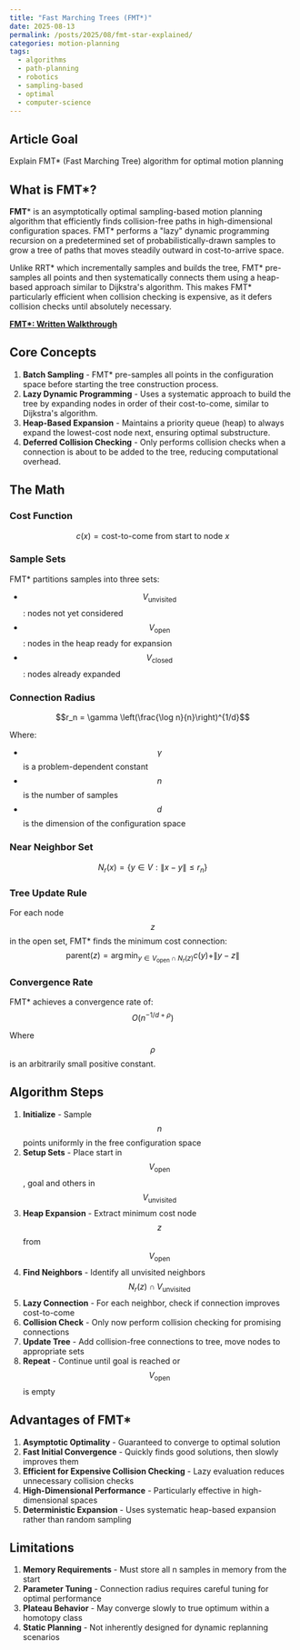 ```yaml
---
title: "Fast Marching Trees (FMT*)"
date: 2025-08-13
permalink: /posts/2025/08/fmt-star-explained/
categories: motion-planning
tags:
  - algorithms
  - path-planning
  - robotics
  - sampling-based
  - optimal
  - computer-science
---
```



## Article Goal
Explain FMT* (Fast Marching Tree) algorithm for optimal motion planning

## What is FMT*?
**FMT*** is an asymptotically optimal sampling-based motion planning algorithm that efficiently finds collision-free paths in high-dimensional configuration spaces. FMT* performs a "lazy" dynamic programming recursion on a predetermined set of probabilistically-drawn samples to grow a tree of paths that moves steadily outward in cost-to-arrive space.

Unlike RRT* which incrementally samples and builds the tree, FMT* pre-samples all points and then systematically connects them using a heap-based approach similar to Dijkstra's algorithm. This makes FMT* particularly efficient when collision checking is expensive, as it defers collision checks until absolutely necessary.

**[FMT*: Written Walkthrough](/files/FMT.pdf)**

## Core Concepts
1. **Batch Sampling** - FMT* pre-samples all points in the configuration space before starting the tree construction process.
2. **Lazy Dynamic Programming** - Uses a systematic approach to build the tree by expanding nodes in order of their cost-to-come, similar to Dijkstra's algorithm.
3. **Heap-Based Expansion** - Maintains a priority queue (heap) to always expand the lowest-cost node next, ensuring optimal substructure.
4. **Deferred Collision Checking** - Only performs collision checks when a connection is about to be added to the tree, reducing computational overhead.

## The Math

### Cost Function
$$c(x) = \text{cost-to-come from start to node } x$$

### Sample Sets
FMT* partitions samples into three sets:
- $$V_{\text{unvisited}}$$: nodes not yet considered
- $$V_{\text{open}}$$: nodes in the heap ready for expansion  
- $$V_{\text{closed}}$$: nodes already expanded

### Connection Radius
$$r_n = \gamma \left(\frac{\log n}{n}\right)^{1/d}$$

Where:
- $$\gamma$$ is a problem-dependent constant
- $$n$$ is the number of samples
- $$d$$ is the dimension of the configuration space

### Near Neighbor Set
$$N_r(x) = \{y \in V : \|x - y\| \leq r_n\}$$

### Tree Update Rule
For each node $$z$$ in the open set, FMT* finds the minimum cost connection:
$$\text{parent}(z) = \arg\min_{y \in V_{\text{open}} \cap N_r(z)} c(y) + \|y - z\|$$

### Convergence Rate
FMT* achieves a convergence rate of:
$$O(n^{-1/d+\rho})$$

Where $$\rho$$ is an arbitrarily small positive constant.

## Algorithm Steps
1. **Initialize** - Sample $$n$$ points uniformly in the free configuration space
2. **Setup Sets** - Place start in $$V_{\text{open}}$$, goal and others in $$V_{\text{unvisited}}$$ 
3. **Heap Expansion** - Extract minimum cost node $$z$$ from $$V_{\text{open}}$$
4. **Find Neighbors** - Identify all unvisited neighbors $$N_r(z) \cap V_{\text{unvisited}}$$
5. **Lazy Connection** - For each neighbor, check if connection improves cost-to-come
6. **Collision Check** - Only now perform collision checking for promising connections
7. **Update Tree** - Add collision-free connections to tree, move nodes to appropriate sets
8. **Repeat** - Continue until goal is reached or $$V_{\text{open}}$$ is empty



## Advantages of FMT*
1. **Asymptotic Optimality** - Guaranteed to converge to optimal solution
2. **Fast Initial Convergence** - Quickly finds good solutions, then slowly improves them
3. **Efficient for Expensive Collision Checking** - Lazy evaluation reduces unnecessary collision checks
4. **High-Dimensional Performance** - Particularly effective in high-dimensional spaces
5. **Deterministic Expansion** - Uses systematic heap-based expansion rather than random sampling

## Limitations
1. **Memory Requirements** - Must store all n samples in memory from the start
2. **Parameter Tuning** - Connection radius requires careful tuning for optimal performance
3. **Plateau Behavior** - May converge slowly to true optimum within a homotopy class
4. **Static Planning** - Not inherently designed for dynamic replanning scenarios
